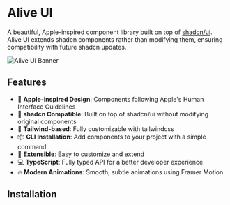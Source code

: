 # Alive UI

A beautiful, Apple-inspired component library built on top of [shadcn/ui](https://ui.shadcn.com/). Alive UI extends shadcn components rather than modifying them, ensuring compatibility with future shadcn updates.

![Alive UI Banner](https://placehold.co/1200x300/f5f5f7/000?text=Alive+UI)

## Features

- 🍎 **Apple-inspired Design**: Components following Apple's Human Interface Guidelines
- 🔄 **shadcn Compatible**: Built on top of shadcn/ui without modifying original components
- 🎨 **Tailwind-based**: Fully customizable with tailwindcss
- 📦 **CLI Installation**: Add components to your project with a simple command
- 🧩 **Extensible**: Easy to customize and extend
- 💻 **TypeScript**: Fully typed API for a better developer experience
- 🔥 **Modern Animations**: Smooth, subtle animations using Framer Motion

## Installation
